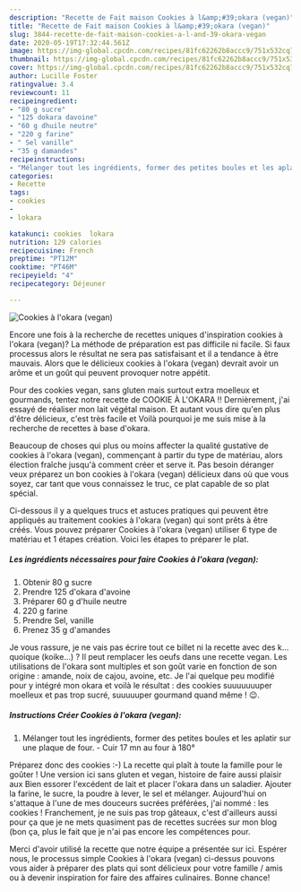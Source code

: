```yaml
---
description: "Recette de Fait maison Cookies à l&amp;#39;okara (vegan)"
title: "Recette de Fait maison Cookies à l&amp;#39;okara (vegan)"
slug: 3844-recette-de-fait-maison-cookies-a-l-and-39-okara-vegan
date: 2020-05-19T17:32:44.561Z
image: https://img-global.cpcdn.com/recipes/81fc62262b8accc9/751x532cq70/cookies-a-lokara-vegan-photo-principale-de-la-recette.jpg
thumbnail: https://img-global.cpcdn.com/recipes/81fc62262b8accc9/751x532cq70/cookies-a-lokara-vegan-photo-principale-de-la-recette.jpg
cover: https://img-global.cpcdn.com/recipes/81fc62262b8accc9/751x532cq70/cookies-a-lokara-vegan-photo-principale-de-la-recette.jpg
author: Lucille Foster
ratingvalue: 3.4
reviewcount: 11
recipeingredient:
- "80 g sucre"
- "125 dokara davoine"
- "60 g dhuile neutre"
- "220 g farine"
- " Sel vanille"
- "35 g damandes"
recipeinstructions:
- "Mélanger tout les ingrédients, former des petites boules et les aplatir sur une plaque de four. Cuir 17 mn au four à 180°"
categories:
- Recette
tags:
- cookies
- 
- lokara

katakunci: cookies  lokara 
nutrition: 129 calories
recipecuisine: French
preptime: "PT12M"
cooktime: "PT46M"
recipeyield: "4"
recipecategory: Déjeuner

---
```



![Cookies à l&#39;okara (vegan)](https://img-global.cpcdn.com/recipes/81fc62262b8accc9/751x532cq70/cookies-a-lokara-vegan-photo-principale-de-la-recette.jpg)

Encore une fois à la recherche de recettes uniques d'inspiration cookies à l&#39;okara (vegan)? La méthode de préparation est pas difficile ni facile. Si faux processus alors le résultat ne sera pas satisfaisant et il a tendance à être mauvais. Alors que le délicieux cookies à l&#39;okara (vegan) devrait avoir un arôme et un goût qui peuvent provoquer notre appétit.

Pour des cookies vegan, sans gluten mais surtout extra moelleux et gourmands, tentez notre recette de COOKIE À L&#39;OKARA !! Dernièrement, j&#39;ai essayé de réaliser mon lait végétal maison. Et autant vous dire qu&#39;en plus d&#39;être délicieux, c&#39;est très facile et Voilà pourquoi je me suis mise à la recherche de recettes à base d&#39;okara.

Beaucoup de choses qui plus ou moins affecter la qualité gustative de cookies à l&#39;okara (vegan), commençant à partir du type de matériau, alors élection fraîche jusqu'à comment créer et serve it. Pas besoin déranger veux préparez un bon cookies à l&#39;okara (vegan) délicieux dans où que vous soyez, car tant que vous connaissez le truc, ce plat capable de so plat spécial.


Ci-dessous il y a quelques trucs et astuces pratiques qui peuvent être appliqués au traitement cookies à l&#39;okara (vegan) qui sont prêts à être créés. Vous pouvez préparer Cookies à l&#39;okara (vegan) utiliser 6 type de matériau et 1 étapes création. Voici les étapes to préparer le plat.

<!--inarticleads1-->

##### Les ingrédients nécessaires pour faire Cookies à l&#39;okara (vegan):

1. Obtenir 80 g sucre
1. Prendre 125 d&#39;okara d&#39;avoine
1. Préparer 60 g d&#39;huile neutre
1.  220 g farine
1. Prendre  Sel, vanille
1. Prenez 35 g d&#39;amandes


Je vous rassure, je ne vais pas écrire tout ce billet ni la recette avec des k…quoique (koike…) ? Il peut remplacer les oeufs dans une recette vegan. Les utilisations de l&#39;okara sont multiples et son goût varie en fonction de son origine : amande, noix de cajou, avoine, etc. Je l&#39;ai quelque peu modifié pour y intégré mon okara et voilà le résultat : des cookies suuuuuuuper moelleux et pas trop sucré, suuuuuper gourmand quand même ! 😉. 

<!--inarticleads2-->

##### Instructions Créer Cookies à l&#39;okara (vegan):

1. Mélanger tout les ingrédients, former des petites boules et les aplatir sur une plaque de four. - Cuir 17 mn au four à 180°


Préparez donc des cookies :-) La recette qui plaît à toute la famille pour le goûter ! Une version ici sans gluten et vegan, histoire de faire aussi plaisir aux Bien essorer l&#39;excédent de lait et placer l&#39;okara dans un saladier. Ajouter la farine, le sucre, la poudre à lever, le sel et mélanger. Aujourd&#39;hui on s&#39;attaque à l&#39;une de mes douceurs sucrées préférées, j&#39;ai nommé : les cookies ! Franchement, je ne suis pas trop gâteaux, c&#39;est d&#39;ailleurs aussi pour ça que je ne mets quasiment pas de recettes sucrées sur mon blog (bon ça, plus le fait que je n&#39;ai pas encore les compétences pour. 


Merci d'avoir utilisé la recette que notre équipe a présentée sur ici. Espérer nous, le processus simple Cookies à l&#39;okara (vegan) ci-dessus pouvons vous aider à préparer des plats qui sont délicieux pour votre famille / amis ou à devenir inspiration for faire des affaires culinaires. Bonne chance!
